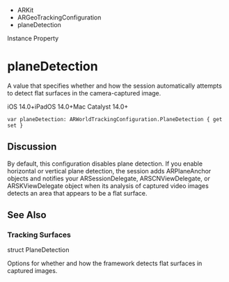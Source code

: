 

- ARKit
- ARGeoTrackingConfiguration
-  planeDetection 

Instance Property

# planeDetection

A value that specifies whether and how the session automatically attempts to detect flat surfaces in the camera-captured image.

iOS 14.0+iPadOS 14.0+Mac Catalyst 14.0+

``` source
var planeDetection: ARWorldTrackingConfiguration.PlaneDetection { get set }
```

## Discussion

By default, this configuration disables plane detection. If you enable horizontal or vertical plane detection, the session adds ARPlaneAnchor objects and notifies your ARSessionDelegate, ARSCNViewDelegate, or ARSKViewDelegate object when its analysis of captured video images detects an area that appears to be a flat surface.

## See Also

### Tracking Surfaces

struct PlaneDetection

Options for whether and how the framework detects flat surfaces in captured images.

